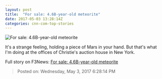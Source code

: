 ```yaml
---
layout: post
title:  "For sale: 4.6B-year-old meteorite"
date: 2017-05-03 13:28:14Z
categories: cnn-com-top-stories
---
```


![For sale: 4.6B-year-old meteorite](http://i2.cdn.cnn.com/cnnnext/dam/assets/170503113951-meteorite-auction-tease-super-tease.jpeg)

It's a strange feeling, holding a piece of Mars in your hand. But that's what I'm doing at the offices of Christie's auction house in New York.


Full story on F3News: [For sale: 4.6B-year-old meteorite](http://www.f3nws.com/n/AusQcD)

> Posted on: Wednesday, May 3, 2017 6:28:14 PM
